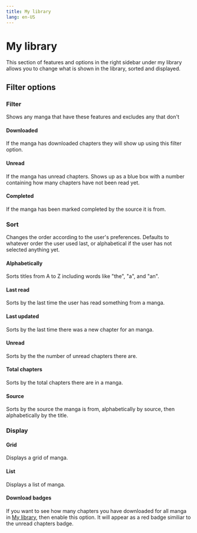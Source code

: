 ```yaml
---
title: My library
lang: en-US
---
```


# My library
This section of features and options in the right sidebar under my library allows you to change what is shown in the library, sorted and displayed.
## Filter options
### Filter
Shows any manga that have these features and excludes any that don't
#### Downloaded
If the manga has downloaded chapters they will show up using this filter option.
#### Unread
If the manga has unread chapters. Shows up as a blue box with a number containing how many chapters have not been read yet.
#### Completed
If the manga has been marked completed by the source it is from.
### Sort
Changes the order according to the user's preferences. Defaults to whatever order the user used last, or alphabetical if the user has not selected anything yet.
#### Alphabetically
Sorts titles from A to Z including words like "the", "a", and "an".
#### Last read
Sorts by the last time the user has read something from a manga.
#### Last updated
Sorts by the last time there was a new chapter for an manga.
#### Unread
Sorts by the the number of unread chapters there are.
#### Total chapters
Sorts by the total chapters there are in a manga.
#### Source
Sorts by the source the manga is from, alphabetically by source, then alphabetically by the title.
### Display
#### Grid
Displays a grid of manga.

#### List
Displays a list of manga.
#### Download badges
If you want to see how many chapters you have downloaded for all manga in [My library](/help/guides/my-library), then enable this option. It will appear as a red badge similiar to the unread chapters badge.
